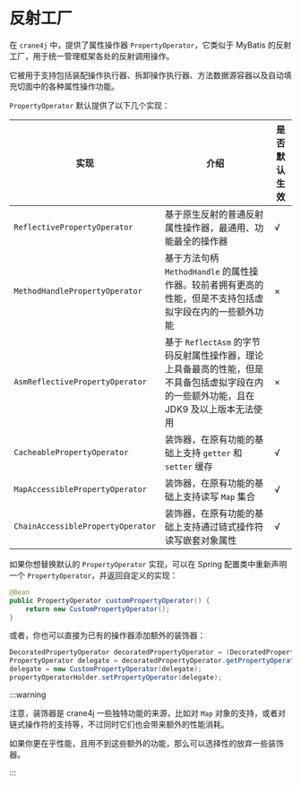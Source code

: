 # 反射工厂

在 `crane4j` 中，提供了属性操作器 `PropertyOperator`，它类似于 MyBatis 的反射工厂，用于统一管理框架各处的反射调用操作。

它被用于支持包括装配操作执行器、拆卸操作执行器、方法数据源容器以及自动填充切面中的各种属性操作功能。

`PropertyOperator` 默认提供了以下几个实现：

| 实现                              | 介绍                                                         | 是否默认生效 |
| --------------------------------- | ------------------------------------------------------------ | ------------ |
| `ReflectivePropertyOperator`      | 基于原生反射的普通反射属性操作器，最通用、功能最全的操作器   | √            |
| `MethodHandlePropertyOperator`    | 基于方法句柄 `MethodHandle` 的属性操作器。较前者拥有更高的性能，但是不支持包括虚拟字段在内的一些额外功能 | ×            |
| `AsmReflectivePropertyOperator`   | 基于 `ReflectAsm` 的字节码反射属性操作器，理论上具备最高的性能，但是不具备包括虚拟字段在内的一些额外功能，且在 JDK9 及以上版本无法使用 | ×            |
| `CacheablePropertyOperator`       | 装饰器，在原有功能的基础上支持 `getter` 和 `setter` 缓存     | √            |
| `MapAccessiblePropertyOperator`   | 装饰器，在原有功能的基础上支持读写 `Map` 集合                | √            |
| `ChainAccessiblePropertyOperator` | 装饰器，在原有功能的基础上支持通过链式操作符读写嵌套对象属性 | √            |

如果你想替换默认的 `PropertyOperator` 实现，可以在 Spring 配置类中重新声明一个 `PropertyOperator`，并返回自定义的实现：

```java
@Bean
public PropertyOperator customPropertyOperator() {
    return new CustomPropertyOperator();
}
```

或者，你也可以直接为已有的操作器添加额外的装饰器：

~~~java
DecoratedPropertyOperator decoratedPropertyOperator = (DecoratedPropertyOperator) configuration.getPropertyOperator();
PropertyOperator delegate = decoratedPropertyOperator.getPropertyOperator();
delegate = new CustomPropertyOperator(delegate);
propertyOperatorHolder.setPropertyOperator(delegate);
~~~

:::warning

注意，装饰器是 crane4j 一些独特功能的来源，比如对 `Map` 对象的支持，或者对链式操作符的支持等，不过同时它们也会带来额外的性能消耗。

如果你更在乎性能，且用不到这些额外的功能，那么可以选择性的放弃一些装饰器。

:::